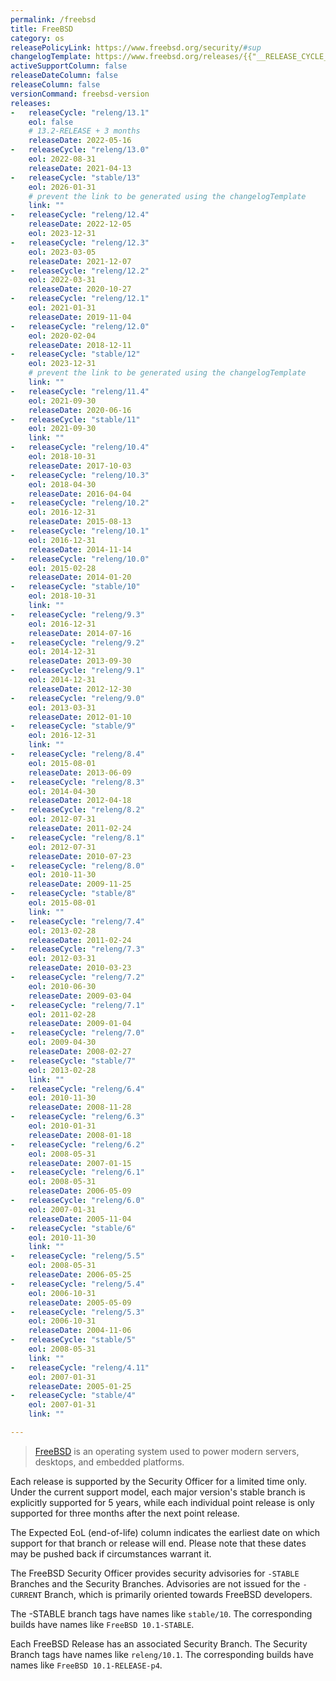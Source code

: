 ```yaml
---
permalink: /freebsd
title: FreeBSD
category: os
releasePolicyLink: https://www.freebsd.org/security/#sup
changelogTemplate: https://www.freebsd.org/releases/{{"__RELEASE_CYCLE__" | split:'/' | last}}R/
activeSupportColumn: false
releaseDateColumn: false
releaseColumn: false
versionCommand: freebsd-version
releases:
-   releaseCycle: "releng/13.1"
    eol: false
    # 13.2-RELEASE + 3 months
    releaseDate: 2022-05-16
-   releaseCycle: "releng/13.0"
    eol: 2022-08-31
    releaseDate: 2021-04-13
-   releaseCycle: "stable/13"
    eol: 2026-01-31
    # prevent the link to be generated using the changelogTemplate
    link: ""
-   releaseCycle: "releng/12.4"
    releaseDate: 2022-12-05
    eol: 2023-12-31
-   releaseCycle: "releng/12.3"
    eol: 2023-03-05
    releaseDate: 2021-12-07
-   releaseCycle: "releng/12.2"
    eol: 2022-03-31
    releaseDate: 2020-10-27
-   releaseCycle: "releng/12.1"
    eol: 2021-01-31
    releaseDate: 2019-11-04
-   releaseCycle: "releng/12.0"
    eol: 2020-02-04
    releaseDate: 2018-12-11
-   releaseCycle: "stable/12"
    eol: 2023-12-31
    # prevent the link to be generated using the changelogTemplate
    link: ""
-   releaseCycle: "releng/11.4"
    eol: 2021-09-30
    releaseDate: 2020-06-16
-   releaseCycle: "stable/11"
    eol: 2021-09-30
    link: ""
-   releaseCycle: "releng/10.4"
    eol: 2018-10-31
    releaseDate: 2017-10-03
-   releaseCycle: "releng/10.3"
    eol: 2018-04-30
    releaseDate: 2016-04-04
-   releaseCycle: "releng/10.2"
    eol: 2016-12-31
    releaseDate: 2015-08-13
-   releaseCycle: "releng/10.1"
    eol: 2016-12-31
    releaseDate: 2014-11-14
-   releaseCycle: "releng/10.0"
    eol: 2015-02-28
    releaseDate: 2014-01-20
-   releaseCycle: "stable/10"
    eol: 2018-10-31
    link: ""
-   releaseCycle: "releng/9.3"
    eol: 2016-12-31
    releaseDate: 2014-07-16
-   releaseCycle: "releng/9.2"
    eol: 2014-12-31
    releaseDate: 2013-09-30
-   releaseCycle: "releng/9.1"
    eol: 2014-12-31
    releaseDate: 2012-12-30
-   releaseCycle: "releng/9.0"
    eol: 2013-03-31
    releaseDate: 2012-01-10
-   releaseCycle: "stable/9"
    eol: 2016-12-31
    link: ""
-   releaseCycle: "releng/8.4"
    eol: 2015-08-01
    releaseDate: 2013-06-09
-   releaseCycle: "releng/8.3"
    eol: 2014-04-30
    releaseDate: 2012-04-18
-   releaseCycle: "releng/8.2"
    eol: 2012-07-31
    releaseDate: 2011-02-24
-   releaseCycle: "releng/8.1"
    eol: 2012-07-31
    releaseDate: 2010-07-23
-   releaseCycle: "releng/8.0"
    eol: 2010-11-30
    releaseDate: 2009-11-25
-   releaseCycle: "stable/8"
    eol: 2015-08-01
    link: ""
-   releaseCycle: "releng/7.4"
    eol: 2013-02-28
    releaseDate: 2011-02-24
-   releaseCycle: "releng/7.3"
    eol: 2012-03-31
    releaseDate: 2010-03-23
-   releaseCycle: "releng/7.2"
    eol: 2010-06-30
    releaseDate: 2009-03-04
-   releaseCycle: "releng/7.1"
    eol: 2011-02-28
    releaseDate: 2009-01-04
-   releaseCycle: "releng/7.0"
    eol: 2009-04-30
    releaseDate: 2008-02-27
-   releaseCycle: "stable/7"
    eol: 2013-02-28
    link: ""
-   releaseCycle: "releng/6.4"
    eol: 2010-11-30
    releaseDate: 2008-11-28
-   releaseCycle: "releng/6.3"
    eol: 2010-01-31
    releaseDate: 2008-01-18
-   releaseCycle: "releng/6.2"
    eol: 2008-05-31
    releaseDate: 2007-01-15
-   releaseCycle: "releng/6.1"
    eol: 2008-05-31
    releaseDate: 2006-05-09
-   releaseCycle: "releng/6.0"
    eol: 2007-01-31
    releaseDate: 2005-11-04
-   releaseCycle: "stable/6"
    eol: 2010-11-30
    link: ""
-   releaseCycle: "releng/5.5"
    eol: 2008-05-31
    releaseDate: 2006-05-25
-   releaseCycle: "releng/5.4"
    eol: 2006-10-31
    releaseDate: 2005-05-09
-   releaseCycle: "releng/5.3"
    eol: 2006-10-31
    releaseDate: 2004-11-06
-   releaseCycle: "stable/5"
    eol: 2008-05-31
    link: ""
-   releaseCycle: "releng/4.11"
    eol: 2007-01-31
    releaseDate: 2005-01-25
-   releaseCycle: "stable/4"
    eol: 2007-01-31
    link: ""

---
```


> [FreeBSD](https://www.freebsd.org) is an operating system used to power modern servers, desktops, and embedded platforms.

Each release is supported by the Security Officer for a limited time only. Under the current support model, each major version's stable branch is explicitly supported for 5 years, while each individual point release is only supported for three months after the next point release.

The Expected EoL (end-of-life) column indicates the earliest date on which support for that branch or release will end. Please note that these dates may be pushed back if circumstances warrant it.

The FreeBSD Security Officer provides security advisories for `-STABLE` Branches and the Security Branches. Advisories are not issued for the `-CURRENT` Branch, which is primarily oriented towards FreeBSD developers.

The -STABLE branch tags have names like `stable/10`. The corresponding builds have names like `FreeBSD 10.1-STABLE`.

Each FreeBSD Release has an associated Security Branch. The Security Branch tags have names like `releng/10.1`. The corresponding builds have names like `FreeBSD 10.1-RELEASE-p4`.
